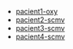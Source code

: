  * [pacient1-oxy](#pacient1.md)
  * [pacient2-scmv](#pacient2-oxy.md)
  * [pacient3-scmv](#pacient3.md)
  * [pacient4-scmv](#pacient4.md)
 
